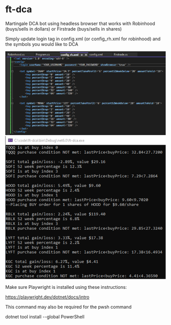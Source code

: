 # ft-dca
Martingale DCA bot using headless browser that works with Robinhood (buys/sells in dollars) or Firstrade (buys/sells in shares)

Simply update login tag in config.xml (or config_rh.xml for robinhood) and the symbols you would like to DCA

![Screenshot](screenshot2.png)
![Screenshot](screenshot.png)

Make sure Playwright is installed using these instructions:

https://playwright.dev/dotnet/docs/intro

This command may also be required for the pwsh command

dotnet tool install --global PowerShell
